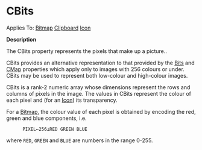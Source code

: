 



<h1 class="heading"><span class="name">CBits</span></h1>

Applies To: [Bitmap](../a-z/bitmap.md) [Clipboard](../a-z/clipboard.md) [Icon](../a-z/icon.md)


**Description**


The CBits property represents the pixels that make up a picture..


CBits provides an alternative representation to that provided by the [Bits](../a-z/bits.md) and [CMap](../a-z/cmap.md) properties which apply only to images with 256 colours or under. CBits may be used to represent both low-colour and high-colour images.


CBits is a rank-2 numeric array whose dimensions represent the rows and columns of pixels in the image. The values in CBits represent the colour of each pixel and (for an [Icon](../a-z/icon.md)) its transparency.


For a [Bitmap](../a-z/bitmap.md), the colour value of each pixel is obtained by encoding the red, green and blue components, i.e.
```apl
      PIXEL←256⊥RED GREEN BLUE
```


where `RED`, `GREEN` and `BLUE` are numbers in the range 0-255.


